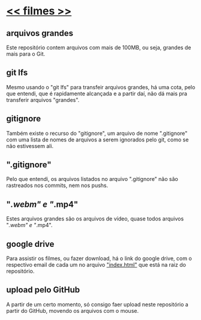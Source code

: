 # [<< filmes >>](https://humbertoeliasoares01.github.io/filmes/index.html)

## arquivos grandes
Este repositório contem arquivos com mais de 100MB, ou seja, grandes de mais para o Git.
## git lfs
Mesmo usando o "git lfs" para transfeir arquivos grandes, há uma cota, pelo que entendi, que é rapidamente alcançada e a partir daí, não dá mais pra transferir arquivos "grandes".
## gitignore
Também existe o recurso do "gitignore", um arquivo de nome ".gitignore" com uma lista de nomes de arquivos a serem ignorados pelo git, como se não estivessem ali.
## ".gitignore"
Pelo que entendi, os arquivos listados no arquivo ".gitignore" não são rastreados nos commits, nem nos pushs.
## "*.webm" e "*.mp4"
Estes arquivos grandes são os arquivos de vídeo, quase todos arquivos "*.webm" e "*.mp4".
## google drive
Para assistir os filmes, ou fazer download, há o link do google drive, com o respectivo email de cada um no arquivo ["index.html"](https://humbertoeliasoares01.github.io/filmes/index.html) que está na raiz do repositório.
## upload pelo GitHub
A partir de um certo momento, só consigo faer upload neste repositório a partir do GitHub, movendo  os arquivos com o mouse.